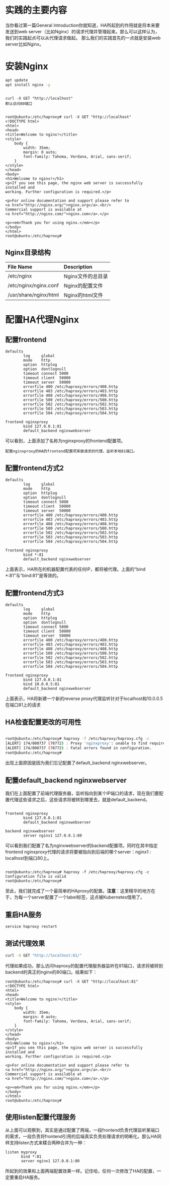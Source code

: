 # 实践的主要内容
当你看过第一篇General Introduction你就知道，HA所起到的作用就是将本来要发送到web server（比如Nginx）的请求代理并管理起来。那么可以这样认为，我们的实践起点可以从代理请求做起。
那么我们的实践首先的一点就是安装web server比如Nginx。

# 安装Nginx
```sh
apt update
apt install nginx -y
```

```

curl -X GET "http://localhost"
默认访问80端口


root@ubuntu:/etc/haproxy# curl -X GET "http://localhost"
<!DOCTYPE html>
<html>
<head>
<title>Welcome to nginx!</title>
<style>
    body {
        width: 35em;
        margin: 0 auto;
        font-family: Tahoma, Verdana, Arial, sans-serif;
    }
</style>
</head>
<body>
<h1>Welcome to nginx!</h1>
<p>If you see this page, the nginx web server is successfully installed and
working. Further configuration is required.</p>

<p>For online documentation and support please refer to
<a href="http://nginx.org/">nginx.org</a>.<br/>
Commercial support is available at
<a href="http://nginx.com/">nginx.com</a>.</p>

<p><em>Thank you for using nginx.</em></p>
</body>
</html>
root@ubuntu:/etc/haproxy#

```


## Nginx目录结构

| File Name | Description |
|:---|:---|
| /etc/nginx | Nginx文件的总目录 |
| /etc/nginx/nginx.conf | Nginx的配置文件 |
| /usr/share/nginx/html | Nginx的html文件 |

# 配置HA代理Nginx

## 配置frontend

```
defaults
        log     global
        mode    http
        option  httplog
        option  dontlognull
        timeout connect 5000
        timeout client  50000
        timeout server  50000
        errorfile 400 /etc/haproxy/errors/400.http
        errorfile 403 /etc/haproxy/errors/403.http
        errorfile 408 /etc/haproxy/errors/408.http
        errorfile 500 /etc/haproxy/errors/500.http
        errorfile 502 /etc/haproxy/errors/502.http
        errorfile 503 /etc/haproxy/errors/503.http
        errorfile 504 /etc/haproxy/errors/504.http

frontend nginxproxy
        bind 127.0.0.1:81
        default_backend nginxwebserver

```

可以看到，上面添加了名称为nginxproxy的frontend配置项。
```
配置nginxproxy的HA的frontend配置项来做请求的代理，监听本地81端口。
```

## 配置frontend方式2

```
defaults
        log     global
        mode    http
        option  httplog
        option  dontlognull
        timeout connect 5000
        timeout client  50000
        timeout server  50000
        errorfile 400 /etc/haproxy/errors/400.http
        errorfile 403 /etc/haproxy/errors/403.http
        errorfile 408 /etc/haproxy/errors/408.http
        errorfile 500 /etc/haproxy/errors/500.http
        errorfile 502 /etc/haproxy/errors/502.http
        errorfile 503 /etc/haproxy/errors/503.http
        errorfile 504 /etc/haproxy/errors/504.http

frontend nginxproxy
        bind *:81
        default_backend nginxwebserver
```
上面表示，HA所在的机器配置代表的任何IP，都将被代理。上面的“bind *:81”与“bind:81”是等效的。

## 配置frontend方式3

```
defaults
        log     global
        mode    http
        option  httplog
        option  dontlognull
        timeout connect 5000
        timeout client  50000
        timeout server  50000
        errorfile 400 /etc/haproxy/errors/400.http
        errorfile 403 /etc/haproxy/errors/403.http
        errorfile 408 /etc/haproxy/errors/408.http
        errorfile 500 /etc/haproxy/errors/500.http
        errorfile 502 /etc/haproxy/errors/502.http
        errorfile 503 /etc/haproxy/errors/503.http
        errorfile 504 /etc/haproxy/errors/504.http

frontend nginxproxy
        bind 127.0.0.1:81
        bind 10.0.0.5:81
        default_backend nginxwebserver
```
上面表示，HA将新建一个新的reverse proxy代理监听针对于localhost和10.0.0.5在端口81上的请求


## HA检查配置更改的可用性

```sh

root@ubuntu:/etc/haproxy# haproxy -f /etc/haproxy/haproxy.cfg -c
[ALERT] 174/000737 (78772) : Proxy 'nginxproxy': unable to find required default_backend: 'nginxwebserver'.
[ALERT] 174/000737 (78772) : Fatal errors found in configuration.
root@ubuntu:/etc/haproxy#

```
出现上面原因是因为我们忘记配置了default_backend nginxwebserver。

## 配置default_backend nginxwebserver
我们在上面配置了前端代理服务器，监听指向到某个IP端口的请求，现在我们要配置代理这些请求之后，这些请求将被转到哪里去，就是default_backend。

```

frontend nginxproxy
        bind 127.0.0.1:81
        default_backend nginxwebserver

backend nginxwebserver
        server nginx1 127.0.0.1:80

```
可以看到我们配置了名为nginxwebserver的backend配置项。同时在其中指定frontend nginxproxy代理的请求将要被指向到后端的哪个server：nginx1 : localhost到端口80上。

```

root@ubuntu:/etc/haproxy# haproxy -f /etc/haproxy/haproxy.cfg -c
Configuration file is valid
root@ubuntu:/etc/haproxy#

```

至此，我们就完成了一个最简单的HAproxy的配置。**注意**：这里精华的地方在于，为每一个server配置了一个label标签，这点被Kubernetes借用了。

## 重启HA服务

```sh
service haproxy restart
```

## 测试代理效果
```sh
curl -X GET "http://localhost:81/"
```
代理如果成功，那么访问haproxy的配置代理服务器监听在81端口，请求将被转到backend的真正的nginx的80端口。结果如下：
```
root@ubuntu:/etc/haproxy# curl -X GET "http://localhost:81"
<!DOCTYPE html>
<html>
<head>
<title>Welcome to nginx!</title>
<style>
    body {
        width: 35em;
        margin: 0 auto;
        font-family: Tahoma, Verdana, Arial, sans-serif;
    }
</style>
</head>
<body>
<h1>Welcome to nginx!</h1>
<p>If you see this page, the nginx web server is successfully installed and
working. Further configuration is required.</p>

<p>For online documentation and support please refer to
<a href="http://nginx.org/">nginx.org</a>.<br/>
Commercial support is available at
<a href="http://nginx.com/">nginx.com</a>.</p>

<p><em>Thank you for using nginx.</em></p>
</body>
</html>
root@ubuntu:/etc/haproxy#

```

## 使用listen配置代理服务

从上面可以观察到，其实是通过配置了两端，一段frontend负责代理监听某端口的需求，一段负责将frontend引用的后端真实负责处理请求的明晰化。那么HA同样支持listen方式来糅合两种合并为一种：
```
listen myproxy
       bind *:81
       server nginx1 127.0.0.1:80
```
所起到的效果和上面两端配置效果一样。记住哈，任何一次修改了HA的配置，一定要重启HA服务。





